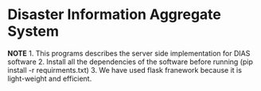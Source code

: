 # Disaster Information Aggregate System


**NOTE**
    1. This programs describes the server side implementation for DIAS software
    2. Install all the dependencies of the software before running (pip install -r requirments.txt)
    3. We have used flask franework because it is light-weight and efficient.
    
